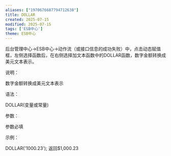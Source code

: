```yaml
---
aliases: ["1970676687794712638"]
title: DOLLAR
created: 2025-07-15
modified: 2025-07-15
tags: ['ESB中心']
theme: ESB中心
---
```


后台管理中心->ESB中心->动作流（或接口信息的成功失败）中，点击动态赋值框，左侧选择函数后，在右侧选择加文本函数中的DOLLAR函数，数字金额转换成美元文本表示。

说明：

数字金额转换成美元文本表示

语法：

DOLLAR(变量或常量)

参数：

参数必填

示例：

DOLLAR('1000.23'); 返回$1,000.23